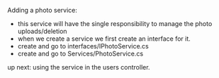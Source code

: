 Adding a photo service:
* this service will have the single responsibility to manage the photo uploads/deletion
* when we create a service we first create an interface for it.
* create and go to interfaces/IPhotoService.cs
* create and go to Services/PhotoService.cs

up next: using the service in the users controller.